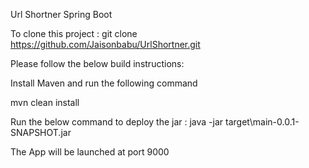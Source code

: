 Url Shortner Spring Boot

To clone this project : git clone https://github.com/Jaisonbabu/UrlShortner.git

Please follow the below build instructions:

Install Maven and run the following command

mvn clean install

Run the below command to deploy the jar :
java -jar target\main-0.0.1-SNAPSHOT.jar

The App will be launched at port 9000

